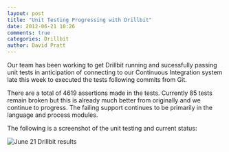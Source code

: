 ```yaml
---
layout: post
title: "Unit Testing Progressing with Drillbit"
date: 2012-06-21 10:26
comments: true
categories: Drillbit
author: David Pratt
---
```


Our team has been working to get Drillbit running and sucessfully passing unit tests in anticipation of connecting to our Continuous Integration system late this week to executed the tests following commits from Git.

There are a total of 4619 assertions made in the tests. Currently 85 tests remain broken but this is already much better from originally and we continue to progress. The failing support continues to be primarily in the language and process modules.

The following is a screenshot of the unit testing and current status:

![June 21 Drillbit results](http://tidesdk.github.com/images/drillbit-06212112.png)
